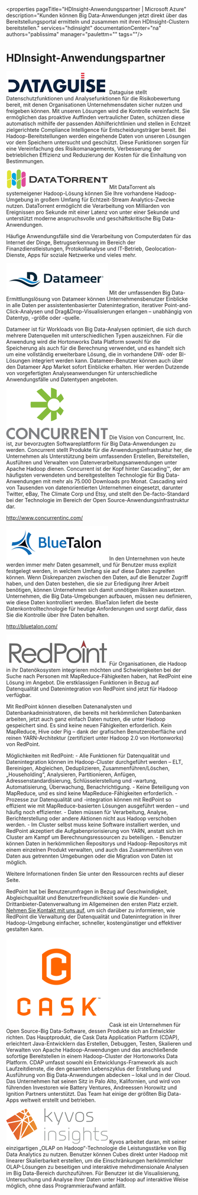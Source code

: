 <properties pageTitle="HDInsight-Anwendungspartner | Microsoft Azure" description="Kunden können Big Data-Anwendungen jetzt direkt über das Bereitstellungsportal ermitteln und zusammen mit ihren HDInsight-Clustern bereitstellen." services="hdinsight" documentationCenter="na" authors="pablissima" manager="paulettm="" tags=""/>
<tags 
	ms.service="hdinsight"
	ms.devlang="na"
	ms.topic="article"
	ms.tgt_pltfrm="na"
	ms.workload="na"
	ms.date="02/16/2016"
	ms.author="paulettm"/>
# HDInsight-Anwendungspartner

![](media/hdinsight-application-partners/dataguise1.png) Dataguise stellt Datenschutzfunktionen und Analysefunktionen für die Risikobewertung bereit, mit denen Organisationen Unternehmensdaten sicher nutzen und freigeben können. Mit unseren Lösungen wird die Kontrolle vereinfacht. Sie ermöglichen das proaktive Auffinden vertraulicher Daten, schützen diese automatisch mithilfe der passenden Abhilferichtlinien und stellen in Echtzeit zielgerichtete Compliance Intelligence für Entscheidungsträger bereit. Bei Hadoop-Bereitstellungen werden eingehende Daten von unseren Lösungen vor dem Speichern untersucht und geschützt. Diese Funktionen sorgen für eine Vereinfachung des Risikomanagements, Verbesserung der betrieblichen Effizienz und Reduzierung der Kosten für die Einhaltung von Bestimmungen.

![](media/hdinsight-application-partners/datatorrent2.png) Mit DataTorrent als systemeigener Hadoop-Lösung können Sie Ihre vorhandene Hadoop-Umgebung in großem Umfang für Echtzeit-Stream Analytics-Zwecke nutzen. DataTorrent ermöglicht die Verarbeitung von Milliarden von Ereignissen pro Sekunde mit einer Latenz von unter einer Sekunde und unterstützt moderne anspruchsvolle und geschäftskritische Big Data-Anwendungen.

Häufige Anwendungsfälle sind die Verarbeitung von Computerdaten für das Internet der Dinge, Betrugserkennung im Bereich der Finanzdienstleistungen, Protokollanalyse und IT-Betrieb, Geolocation-Dienste, Apps für soziale Netzwerke und vieles mehr.

![](media/hdinsight-application-partners/datameer3.png) Mit der umfassenden Big Data-Ermittlungslösung von Datameer können Unternehmensbenutzer Einblicke in alle Daten per assistentenbasierter Datenintegration, iterativer Point-and-Click-Analysen und Drag&Drop-Visualisierungen erlangen – unabhängig von Datentyp, -größe oder -quelle.

Datameer ist für Workloads von Big Data-Analysen optimiert, die sich durch mehrere Datenquellen mit unterschiedlichen Typen auszeichnen. Für die Anwendung wird die Hortonworks Data Platform sowohl für die Speicherung als auch für die Berechnung verwendet, und es handelt sich um eine vollständig erweiterbare Lösung, die in vorhandene DW- oder BI-Lösungen integriert werden kann. Datameer-Benutzer können auch über den Datameer App Market sofort Einblicke erhalten. Hier werden Dutzende von vorgefertigten Analyseanwendungen für unterschiedliche Anwendungsfälle und Datentypen angeboten.

![](media/hdinsight-application-partners/concurrent4.png) Die Vision von Concurrent, Inc. ist, zur bevorzugten Softwareplattform für Big Data-Anwendungen zu werden. Concurrent stellt Produkte für die Anwendungsinfrastruktur her, die Unternehmen als Unterstützung beim umfassenden Erstellen, Bereitstellen, Ausführen und Verwalten von Datenverarbeitungsanwendungen unter Apache Hadoop dienen. Concurrent ist der Kopf hinter Cascading™, der am häufigsten verwendeten und bereitgestellten Technologie für Big Data-Anwendungen mit mehr als 75.000 Downloads pro Monat. Cascading wird von Tausenden von datenorientierten Unternehmen eingesetzt, darunter Twitter, eBay, The Climate Corp und Etsy, und stellt den De-facto-Standard bei der Technologie im Bereich der Open Source-Anwendungsinfrastruktur dar.

http://www.concurrentinc.com/

![](media/hdinsight-application-partners/bluetalon5.png) In den Unternehmen von heute werden immer mehr Daten gesammelt, und für Benutzer muss explizit festgelegt werden, in welchem Umfang sie auf diese Daten zugreifen können. Wenn Diskrepanzen zwischen den Daten, auf die Benutzer Zugriff haben, und den Daten bestehen, die sie zur Erledigung ihrer Arbeit benötigen, können Unternehmen sich damit unnötigen Risiken aussetzen. Unternehmen, die Big Data-Umgebungen aufbauen, müssen neu definieren, wie diese Daten kontrolliert werden. BlueTalon liefert die beste Datenkontrolltechnologie für heutige Anforderungen und sorgt dafür, dass Sie die Kontrolle über Ihre Daten behalten.

http://bluetalon.com/

![](media/hdinsight-application-partners/redpoint6.png) Für Organisationen, die Hadoop in ihr Datenökosystem integrieren möchten und Schwierigkeiten bei der Suche nach Personen mit MapReduce-Fähigkeiten haben, hat RedPoint eine Lösung im Angebot. Die erstklassigen Funktionen in Bezug auf Datenqualität und Datenintegration von RedPoint sind jetzt für Hadoop verfügbar.

Mit RedPoint können dieselben Datenanalysten und Datenbankadministratoren, die bereits mit herkömmlichen Datenbanken arbeiten, jetzt auch ganz einfach Daten nutzen, die unter Hadoop gespeichert sind. Es sind keine neuen Fähigkeiten erforderlich. Kein MapReduce, Hive oder Pig – dank der grafischen Benutzeroberfläche und reinen YARN-Architektur (zertifiziert unter Hadoop 2.0 von Hortonworks) von RedPoint.

Möglichkeiten mit RedPoint: - Alle Funktionen für Datenqualität und Datenintegration können im Hadoop-Cluster durchgeführt werden – ELT, Bereinigen, Abgleichen, Deduplizieren, Zusammenführen/Löschen, „Householding“, Analysieren, Partitionieren, Anfügen, Adressenstandardisierung, Schlüsselerstellung und -wartung, Automatisierung, Überwachung, Benachrichtigung. - Keine Beteiligung von MapReduce, und es sind keine MapReduce-Fähigkeiten erforderlich. - Prozesse zur Datenqualität und -integration können mit RedPoint so effizient wie mit MapReduce-basierten Lösungen ausgeführt werden – und häufig noch effizienter. - Daten müssen für Verarbeitung, Analyse, Berichterstellung oder andere Aktionen nicht aus Hadoop verschoben werden. - Im Cluster selbst muss keine Software installiert werden, und RedPoint akzeptiert die Aufgabenpriorisierung von YARN, anstatt sich im Cluster am Kampf um Berechnungsressourcen zu beteiligen. - Benutzer können Daten in herkömmlichen Repositorys und Hadoop-Repositorys mit einem einzelnen Produkt verwalten, und auch das Zusammenführen von Daten aus getrennten Umgebungen oder die Migration von Daten ist möglich.

Weitere Informationen finden Sie unter den Ressourcen rechts auf dieser Seite.

RedPoint hat bei Benutzerumfragen in Bezug auf Geschwindigkeit, Abgleichqualität und Benutzerfreundlichkeit sowie die Kunden- und Drittanbieter-Datenverwaltung im Allgemeinen den ersten Platz erzielt. [Nehmen Sie Kontakt mit uns auf](http://www.redpoint.net/Products/BigData.aspx), um sich darüber zu informieren, wie RedPoint die Verwaltung der Datenqualität und Datenintegration in Ihrer Hadoop-Umgebung einfacher, schneller, kostengünstiger und effektiver gestalten kann.

![](media/hdinsight-application-partners/cask7.png) Cask ist ein Unternehmen für Open Source-Big Data-Software, dessen Produkte sich an Entwickler richten. Das Hauptprodukt, die Cask Data Application Platform (CDAP), erleichtert Java-Entwicklern das Erstellen, Debuggen, Testen, Skalieren und Verwalten von Apache Hadoop-Anwendungen und das anschließende sofortige Bereitstellen in einem Hadoop-Cluster der Hortonworks Data Platform. CDAP umfasst sowohl ein Entwicklungs-Framework als auch Laufzeitdienste, die den gesamten Lebenszyklus der Erstellung und Ausführung von Big Data-Anwendungen abdecken – lokal und in der Cloud. Das Unternehmen hat seinen Sitz in Palo Alto, Kalifornien, und wird von führenden Investoren wie Battery Ventures, Andreessen Horowitz und Ignition Partners unterstützt. Das Team hat einige der größten Big Data-Apps weltweit erstellt und betrieben.

![](media/hdinsight-application-partners/kyvos8.png) Kyvos arbeitet daran, mit seiner einzigartigen „OLAP on Hadoop“-Technologie die Leistungsstärke von Big Data Analytics zu nutzen. Benutzer können Cubes direkt unter Hadoop mit linearer Skalierbarkeit erstellen, um die Einschränkungen herkömmlicher OLAP-Lösungen zu beseitigen und interaktive mehrdimensionale Analysen im Big Data-Bereich durchzuführen. Für Benutzer ist die Visualisierung, Untersuchung und Analyse ihrer Daten unter Hadoop auf interaktive Weise möglich, ohne dass Programmieraufwand anfällt.

<!---HONumber=AcomDC_0218_2016-->